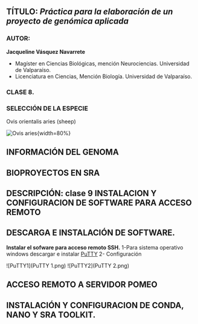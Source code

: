 ## TÍTULO: *Práctica para la elaboración de un proyecto de genómica aplicada*

### AUTOR:  

**Jacqueline Vásquez Navarrete**
- Magíster en Ciencias Biológicas, mención Neurociencias. Universidad de Valparaíso.  
- Licenciatura en Ciencias, Mención Biología. Universidad de Valparaíso.  

### **CLASE 8.**

### SELECCIÓN DE LA ESPECIE
Ovis orientalis aries (sheep)


![Ovis aries](https://es.wikipedia.org/wiki/Ovis_orientalis_aries#/media/Archivo:Flock_of_sheep.jpg){width=80%}




## INFORMACIÓN DEL GENOMA 



## BIOPROYECTOS EN SRA

## DESCRIPCIÓN: clase 9 INSTALACION Y CONFIGURACION DE SOFTWARE PARA ACCESO REMOTO

## DESCARGA E INSTALACIÓN DE SOFTWARE.

 **Instalar el sofware para acceso remoto SSH.** 
1-Para sistema operativo windows descargar e instalar [PuTTY](https://www.putty.org/)
2- Configuración 

![PuTTY1](PuTTY 1.png)
![PuTTY2](PuTTY 2.png)


## ACCESO REMOTO A SERVIDOR POMEO

## INSTALACIÓN Y CONFIGURACION DE CONDA, NANO Y SRA TOOLKIT.

